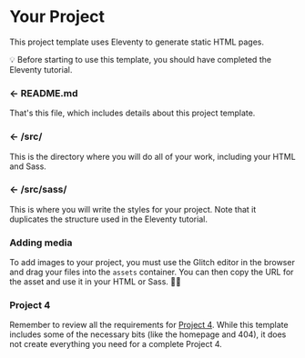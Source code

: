Your Project
============

This project template uses Eleventy to generate static HTML pages.

💡 Before starting to use this template, you should have completed the Eleventy tutorial.

### ← README.md

That's this file, which includes details about this project template.

### ← /src/

This is the directory where you will do all of your work, including your HTML and Sass.

### ← /src/sass/

This is where you will write the styles for your project. Note that it duplicates the structure used in the Eleventy tutorial.

### Adding media

To add images to your project, you must use the Glitch editor in the browser and drag your files into the `assets` container. You can then copy the URL for the asset and use it in your HTML or Sass. 👍🏻

### Project 4

Remember to review all the requirements for [Project 4](https://mica-web.github.io/gd-431/projects/project04/). While this template includes some of the necessary bits (like the homepage and 404), it does not create everything you need for a complete Project 4.
